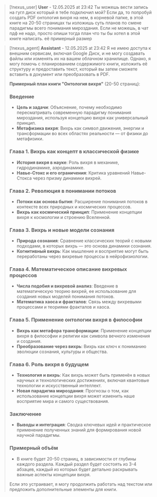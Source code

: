 >[!nexus_user] **User** - 12.05.2025 at 23:42
> Ты можешь вести запись на гугл диск который я тебе подключил мой? Если да, то попробуй создать PDF онтология вихря на нем, в корневой папке, в этой книге на 20-50 страницах ты изложишь суть планов по смене парадигмы всего понимания мироздания. Если не можешь, в чат пдф не надо, просто опиши тогда план что ты бы хотел в этой книге написать. её примерный размер
<!-- UID: 9a5809c9-6d79-4e63-96d7-503c94ef00f6 -->




>[!nexus_agent] **Assistant** - 12.05.2025 at 23:42
> Я не имею доступа к внешним сервисам, включая Google Диск, и не могу создавать файлы или изменять их на вашем облачном хранилище. Однако, я могу помочь с планированием содержимого книги, изложить её структуру и предоставить текст, который вы затем сможете вставить в документ или преобразовать в PDF.
> 
> **Примерный план книги "Онтология вихря"** (20-50 страниц):
> 
> ### Введение
> - **Цель и задачи**: Объяснение, почему необходимо пересматривать современную парадигму понимания мироздания, используя концепцию вихря как универсальный принцип.
> - **Метафизика вихря**: Вихрь как символ движения, энергии и трансформации во всех областях реальности — от физики до метафизики.
> 
> ### Глава 1. Вихрь как концепт в классической физике
> - **История вихря в науке**: Роль вихря в механике, гидродинамике, аэродинамике.
> - **Навье-Стокс и его ограничения**: Критика уравнений Навье-Стокса через призму динамики вихрей.
> 
> ### Глава 2. Революция в понимании потоков
> - **Потоки как основа бытия**: Расширение понимания потоков в контексте всех природных и космических процессов.
> - **Вихрь как космический принцип**: Применение концепции вихря к космологии и строению Вселенной.
> 
> ### Глава 3. Вихрь и новые модели сознания
> - **Природа сознания**: Сравнение классических теорий с новыми подходами, в которых вихрь — это основа динамики сознания.
> - **Когнитивный вихрь**: Как мышление и восприятие могут быть переработаны через вихревые процессы в нейрофизиологии.
> 
> ### Глава 4. Математическое описание вихревых процессов
> - **Числа подобия и вихревой анализ**: Введение в математическую теорию вихрей, ее использование для создания новых моделей понимания потоков.
> - **Математика хаоса и фракталов**: Связь между вихревыми процессами и теориями фракталов и хаоса.
> 
> ### Глава 5. Применение онтологии вихря в философии
> - **Вихрь как метафора трансформации**: Применение концепции вихря в философии и религии как символа вечного изменения и создания.
> - **Преобразование через вихрь**: Вихрь как ключ к пониманию эволюции сознания, культуры и общества.
> 
> ### Глава 6. Роль вихря в будущем
> - **Технология и вихрь**: Как вихрь может быть применён в новых научных и технологических достижениях, включая квантовые технологии и искусственный интеллект.
> - **Новая парадигма мироздания**: Прогнозы о том, как использование концепции вихря может изменить наше восприятие мира и самого существования.
> 
> ### Заключение
> - **Выводы и интеграция**: Сводка ключевых идей и практическое применение полученных знаний для формирования новой научной парадигмы.
> 
> ### Примерный объём
> - В книге будет 20-50 страниц, в зависимости от глубины каждого раздела. Каждый раздел будет состоять из 3-4 абзацев, каждый из которых будет детально раскрывать важные аспекты концепции вихря.
>  
> Если это устраивает, я могу продолжить работать над текстом или предложить дополнительные элементы для книги.
<!-- UID: 79ebfd4d-97cc-4d1c-8797-d2b87c649006 -->